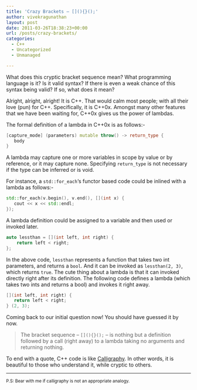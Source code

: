 ```yaml
---
title: 'Crazy Brackets – [](){}();'
author: vivekragunathan
layout: post
date: 2011-03-26T18:38:23+00:00
url: /posts/crazy-brackets/
categories:
  - C++
  - Uncategorized
  - Unmanaged

---
```

What does this cryptic bracket sequence mean? What programming language is it? Is it valid syntax? If there is even a weak chance of this syntax being valid? If so, what does it mean?

Alright, alright, alright! It is C++. That would calm most people; with all their love (pun) for C++. Specifically, it is C++0x. Amongst many other features that we have been waiting for, C++0x gives us the power of lambdas.

The formal definition of a lambda in C++0x is as follows:-

```cpp
[capture_mode] (parameters) mutable throw() -> return_type {
   body
}
```

A lambda may capture one or more variables in scope by value or by reference, or it may capture none. Specifying `return_type` is not necessary if the type can be inferred or is void.

For instance, a `std::for_each`‘s functor based code could be inlined with a lambda as follows:-

```cpp
std::for_each(v.begin(), v.end(), [](int x) {
   cout << x << std::endl;
});
```

A lambda definition could be assigned to a variable and then used or invoked later.

```cpp
auto lessthan = [](int left, int right) {
    return left < right;
};
```

In the above code, `lessthan` represents a function that takes two int parameters, and returns a `bool`. And it can be invoked as `lessthan(2, 3)`, which returns `true`. The cute thing about a lambda is that it can invoked directly right after its definition. The following code defines a lambda (which takes two ints and returns a bool) and invokes it right away.

```cpp
[](int left, int right) {
   return left < right;
} (2, 3);
```

Coming back to our initial question now! You should have guessed it by now.

>The bracket sequence – `[](){}();` – is nothing but a definition followed by a call (right away) to a lambda taking no arguments and returning nothing.

To end with a quote, C++ code is like [Calligraphy](https://en.wikipedia.org/wiki/Calligraphy). In other words, it is beautiful to those who understand it, while cryptic to others.

***

<small>P.S: Bear with me if calligraphy is not an appropriate analogy.</small>